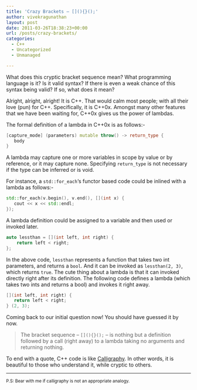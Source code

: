 ```yaml
---
title: 'Crazy Brackets – [](){}();'
author: vivekragunathan
layout: post
date: 2011-03-26T18:38:23+00:00
url: /posts/crazy-brackets/
categories:
  - C++
  - Uncategorized
  - Unmanaged

---
```

What does this cryptic bracket sequence mean? What programming language is it? Is it valid syntax? If there is even a weak chance of this syntax being valid? If so, what does it mean?

Alright, alright, alright! It is C++. That would calm most people; with all their love (pun) for C++. Specifically, it is C++0x. Amongst many other features that we have been waiting for, C++0x gives us the power of lambdas.

The formal definition of a lambda in C++0x is as follows:-

```cpp
[capture_mode] (parameters) mutable throw() -> return_type {
   body
}
```

A lambda may capture one or more variables in scope by value or by reference, or it may capture none. Specifying `return_type` is not necessary if the type can be inferred or is void.

For instance, a `std::for_each`‘s functor based code could be inlined with a lambda as follows:-

```cpp
std::for_each(v.begin(), v.end(), [](int x) {
   cout << x << std::endl;
});
```

A lambda definition could be assigned to a variable and then used or invoked later.

```cpp
auto lessthan = [](int left, int right) {
    return left < right;
};
```

In the above code, `lessthan` represents a function that takes two int parameters, and returns a `bool`. And it can be invoked as `lessthan(2, 3)`, which returns `true`. The cute thing about a lambda is that it can invoked directly right after its definition. The following code defines a lambda (which takes two ints and returns a bool) and invokes it right away.

```cpp
[](int left, int right) {
   return left < right;
} (2, 3);
```

Coming back to our initial question now! You should have guessed it by now.

>The bracket sequence – `[](){}();` – is nothing but a definition followed by a call (right away) to a lambda taking no arguments and returning nothing.

To end with a quote, C++ code is like [Calligraphy](https://en.wikipedia.org/wiki/Calligraphy). In other words, it is beautiful to those who understand it, while cryptic to others.

***

<small>P.S: Bear with me if calligraphy is not an appropriate analogy.</small>